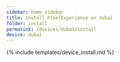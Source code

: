 ```yaml
---
sidebar: home_sidebar
title: Install PixelExperience on dubai
folder: install
permalink: /devices/dubai/install
device: dubai
---
```

{% include templates/device_install.md %}
